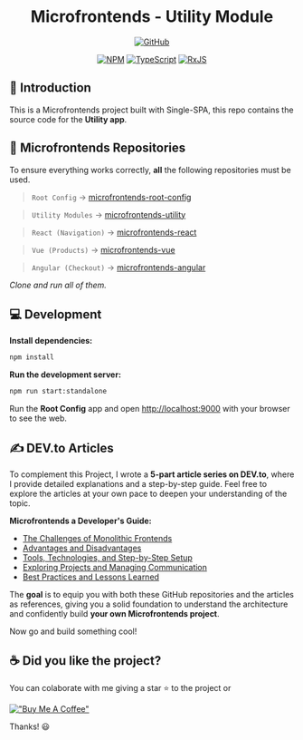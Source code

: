 <div align="center">

# Microfrontends - Utility Module

[![GitHub](https://img.shields.io/github/license/mashape/apistatus.svg)](https://github.com/joacod/microfrontends-utility/blob/main/LICENSE)

[![NPM](https://img.shields.io/badge/NPM-%23CB3837.svg?style=for-the-badge&logo=npm&logoColor=white)](https://www.npmjs.com/)
[![TypeScript](https://img.shields.io/badge/typescript-%23007ACC.svg?style=for-the-badge&logo=typescript&logoColor=white)](https://www.typescriptlang.org/)
[![RxJS](https://img.shields.io/badge/rxjs-%23B7178C.svg?style=for-the-badge&logo=reactivex&logoColor=white)](https://rxjs.dev/)

</div>

## 👋 Introduction

This is a Microfrontends project built with Single-SPA, this repo contains the source code for the **Utility app**.

## 🔶 Microfrontends Repositories

To ensure everything works correctly, **all** the following repositories must be used.

> `Root Config` -> [microfrontends-root-config](https://github.com/joacod/microfrontends-root-config)

> `Utility Modules` -> [microfrontends-utility](https://github.com/joacod/microfrontends-utility)

> `React (Navigation)` -> [microfrontends-react](https://github.com/joacod/microfrontends-react)

> `Vue (Products)` -> [microfrontends-vue](https://github.com/joacod/microfrontends-vue)

> `Angular (Checkout)` -> [microfrontends-angular](https://github.com/joacod/microfrontends-angular)

_Clone and run all of them._

## 💻 Development

**Install dependencies:**

```bash
npm install
```

**Run the development server:**

```bash
npm run start:standalone
```

Run the **Root Config** app and open [http://localhost:9000](http://localhost:9000) with your browser to see the web.

## ✍️ DEV.to Articles

To complement this Project, I wrote a **5-part article series on DEV.to**, where I provide detailed explanations and a step-by-step guide. Feel free to explore the articles at your own pace to deepen your understanding of the topic.

**Microfrontends a Developer's Guide:**

- [The Challenges of Monolithic Frontends](https://dev.to/joacod/microfrontends-a-developers-guide-the-challenges-of-monolithic-frontends-49a7)
- [Advantages and Disadvantages](https://dev.to/joacod/microfrontends-a-developers-guide-advantages-and-disadvantages-2ane)
- [Tools, Technologies, and Step-by-Step Setup](https://dev.to/joacod/microfrontends-a-developers-guide-tools-technologies-and-step-by-step-setup-49e1)
- [Exploring Projects and Managing Communication](https://dev.to/joacod/microfrontends-a-developers-guide-exploring-projects-and-managing-communication-19o0)
- [Best Practices and Lessons Learned](https://dev.to/joacod/microfrontends-a-developers-guide-best-practices-and-lessons-learned-1nlp)

The **goal** is to equip you with both these GitHub repositories and the articles as references, giving you a solid foundation to understand the architecture and confidently build **your own Microfrontends project**.

Now go and build something cool!

## ☕️ Did you like the project?

You can colaborate with me giving a star ⭐️ to the project or

[!["Buy Me A Coffee"](https://www.buymeacoffee.com/assets/img/custom_images/orange_img.png)](https://www.buymeacoffee.com/joacod)

Thanks! 😃
